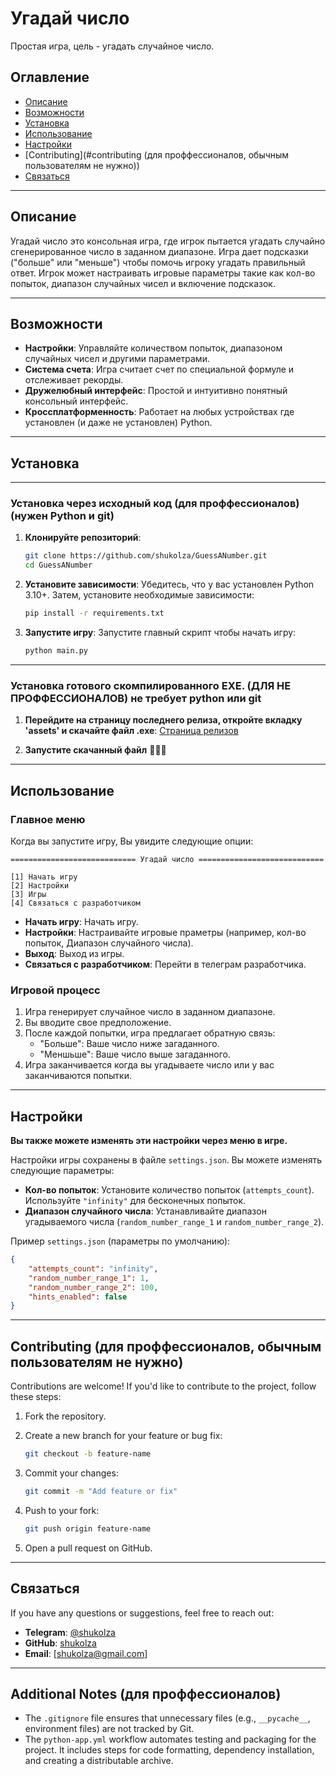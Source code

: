 # Угадай число

Простая игра, цель - угадать случайное число.

## Оглавление

- [Описание](#описание)
- [Возможности](#возможности)
- [Установка](#установка)
- [Использование](#использование)
- [Настройки](#настройки)
- [Contributing](#contributing \(для проффессионалов, обычным пользователям не нужно))
- [Связаться](#связаться)

---

## Описание

Угадай число это консольная игра, где игрок пытается угадать случайно сгенерированное число в заданном диапазоне. Игра дает подсказки ("больше" или "меньше") чтобы
помочь игроку угадать правильный ответ. Игрок может настраивать игровые параметры такие как кол-во попыток, диапазон случайных чисел и включение подсказок.

---

## Возможности

- **Настройки**: Управляйте количеством попыток, диапазоном случайных чисел и другими параметрами.
- **Система счета**: Игра считает счет по специальной формуле и отслеживает рекорды.
- **Дружелюбный интерфейс**: Простой и интуитивно понятный консольный интерфейс.
- **Кроссплатформенность**: Работает на любых устройствах где установлен (и даже не установлен) Python.

---

## Установка

---

### Установка через исходный код (для проффессионалов) (нужен Python и git)

1. **Клонируйте репозиторий**:

   ``` bash
   git clone https://github.com/shukolza/GuessANumber.git
   cd GuessANumber
   ```

2. **Установите зависимости**:
   Убедитесь, что у вас установлен Python 3.10+. Затем, установите необходимые зависимости:

   ``` bash
   pip install -r requirements.txt
   ```

3. **Запустите игру**:
   Запустите главный скрипт чтобы начать игру:

   ``` bash
   python main.py
   ```

---

### Установка готового скомпилированного EXE. (ДЛЯ НЕ ПРОФФЕССИОНАЛОВ) не требует python или git

1. **Перейдите на страницу последнего релиза, откройте вкладку 'assets' и скачайте файл .exe**:
   [Страница релизов](https://github.com/Shukolza/GuessANumber/releases)

2. **Запустите скачанный файл** 🎉🎉🎉

---

## Использование

### Главное меню

Когда вы запустите игру, Вы увидите следующие опции:

``` output
============================ Угадай число ============================

[1] Начать игру
[2] Настройки
[3] Игры
[4] Связаться с разработчиком
```

- **Начать игру**: Начать игру.
- **Настройки**: Настраивайте игровые праметры (например, кол-во попыток, Диапазон случайного числа).
- **Выход**: Выход из игры.
- **Связаться с разработчиком**: Перейти в телеграм разработчика.

### Игровой процесс

1. Игра генерирует случайное число в заданном диапазоне.
2. Вы вводите свое предположение.
3. После каждой попытки, игра предлагает обратную связь:
   - "Больше": Ваше число ниже загаданного.
   - "Меншьше": Ваше число выше загаданного.
4. Игра заканчивается когда вы угадываете число или у вас заканчиваются попытки.

---

## Настройки

**Вы также можете изменять эти настройки через меню в игре.**

Настройки игры сохранены в файле `settings.json`. Вы можете изменять следующие параметры:

- **Кол-во попыток**: Установите количество попыток (`attempts_count`). Используйте `"infinity"` для бесконечных попыток.
- **Диапазон случайного числа**: Устанавливайте диапазон угадываемого числа (`random_number_range_1` и `random_number_range_2`).

Пример `settings.json` (параметры по умолчанию):

``` JSON
{
    "attempts_count": "infinity",
    "random_number_range_1": 1,
    "random_number_range_2": 100,
    "hints_enabled": false
}
```

---

## Contributing (для проффессионалов, обычным пользователям не нужно)

Contributions are welcome! If you'd like to contribute to the project, follow these steps:

1. Fork the repository.
2. Create a new branch for your feature or bug fix:

   ``` bash
   git checkout -b feature-name
   ```

3. Commit your changes:

   ``` bash
   git commit -m "Add feature or fix"
   ```

4. Push to your fork:

   ``` bash
   git push origin feature-name
   ```

5. Open a pull request on GitHub.

---

## Связаться

If you have any questions or suggestions, feel free to reach out:

- **Telegram**: [@shukolza](https://t.me/shukolza)
- **GitHub**: [shukolza](https://github.com/shukolza)
- **Email**: [shukolza@gmail.com]

---

## Additional Notes (для проффессионалов)

- The `.gitignore` file ensures that unnecessary files (e.g., `__pycache__`, environment files) are not tracked by Git.
- The `python-app.yml` workflow automates testing and packaging for the project. It includes steps for code formatting, dependency installation, and creating a distributable archive.
